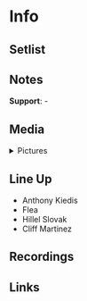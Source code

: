 # Info

## Setlist

## Notes

**Support**: -

## Media 

<details>
  <summary>Pictures</summary>
  <img alt="Ticket" title="Ticket" src="19851208t.jpg" height="200" />
  <img alt="Clipping" title="Clipping" src="19851208a.jpg" height="200" />  
</details>

## Line Up

* Anthony Kiedis
* Flea
* Hillel Slovak
* Cliff Martinez

## Recordings

## Links